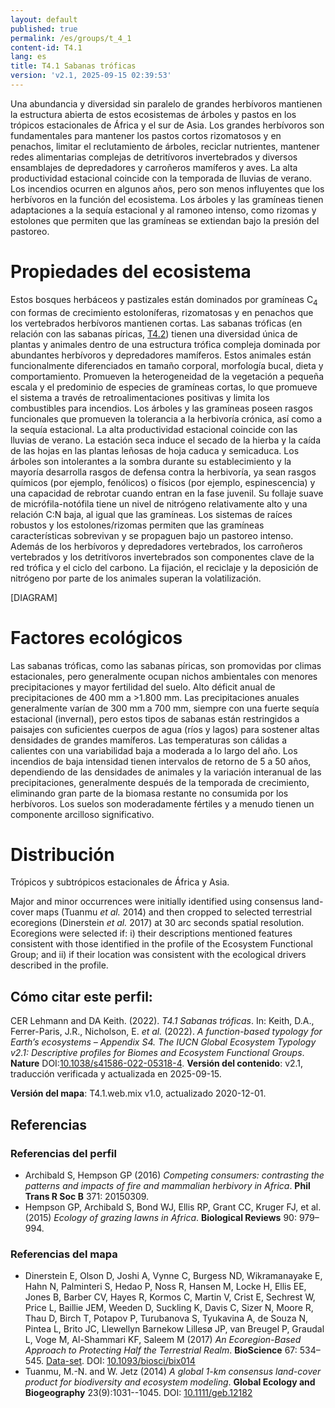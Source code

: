```yaml
---
layout: default
published: true
permalink: /es/groups/t_4_1
content-id: T4.1
lang: es
title: T4.1 Sabanas tróficas
version: 'v2.1, 2025-09-15 02:39:53'
---
```


Una abundancia y diversidad sin paralelo de grandes herbívoros mantienen la estructura abierta de estos ecosistemas de árboles y pastos en los trópicos estacionales de África y el sur de Asia. Los grandes herbívoros son fundamentales para mantener los pastos cortos rizomatosos y en penachos, limitar el reclutamiento de árboles, reciclar nutrientes, mantener redes alimentarias complejas de detritívoros invertebrados y diversos ensamblajes de depredadores y carroñeros mamíferos y aves. La alta productividad estacional coincide con la temporada de lluvias de verano. Los incendios ocurren en algunos años, pero son menos influyentes que los herbívoros en la función del ecosistema. Los árboles y las gramíneas tienen adaptaciones a la sequía estacional y al ramoneo intenso, como rizomas y estolones que permiten que las gramíneas se extiendan bajo la presión del pastoreo.

# Propiedades del ecosistema
 
Estos bosques herbáceos y pastizales están dominados por gramíneas C<sub>4</sub> con formas de crecimiento estoloníferas, rizomatosas y en penachos que los vertebrados herbívoros mantienen cortas. Las sabanas tróficas (en relación con las sabanas píricas, [T4.2](/explore/groups/T4.2)) tienen una diversidad única de plantas y animales dentro de una estructura trófica compleja dominada por abundantes herbívoros y depredadores mamíferos. Estos animales están funcionalmente diferenciados en tamaño corporal, morfología bucal, dieta y comportamiento. Promueven la heterogeneidad de la vegetación a pequeña escala y el predominio de especies de gramíneas cortas, lo que promueve el sistema a través de retroalimentaciones positivas y limita los combustibles para incendios. Los árboles y las gramíneas poseen rasgos funcionales que promueven la tolerancia a la herbivoría crónica, así como a la sequía estacional. La alta productividad estacional coincide con las lluvias de verano. La estación seca induce el secado de la hierba y la caída de las hojas en las plantas leñosas de hoja caduca y semicaduca. Los árboles son intolerantes a la sombra durante su establecimiento y la mayoría desarrolla rasgos de defensa contra la herbivoría, ya sean rasgos químicos (por ejemplo, fenólicos) o físicos (por ejemplo, espinescencia) y una capacidad de rebrotar cuando entran en la fase juvenil. Su follaje suave de micrófila-notófila tiene un nivel de nitrógeno relativamente alto y una relación C:N baja, al igual que las gramíneas. Los sistemas de raíces robustos y los estolones/rizomas permiten que las gramíneas características sobrevivan y se propaguen bajo un pastoreo intenso. Además de los herbívoros y depredadores vertebrados, los carroñeros vertebrados y los detritívoros invertebrados son componentes clave de la red trófica y el ciclo del carbono. La fijación, el reciclaje y la deposición de nitrógeno por parte de los animales superan la volatilización.

[DIAGRAM]

# Factores ecológicos
 
Las sabanas tróficas, como las sabanas píricas, son promovidas por climas estacionales, pero generalmente ocupan nichos ambientales con menores precipitaciones y mayor fertilidad del suelo. Alto déficit anual de precipitaciones de 400 mm a >1.800 mm. Las precipitaciones anuales generalmente varían de 300 mm a 700 mm, siempre con una fuerte sequía estacional (invernal), pero estos tipos de sabanas están restringidos a paisajes con suficientes cuerpos de agua (ríos y lagos) para sostener altas densidades de grandes mamíferos. Las temperaturas son cálidas a calientes con una variabilidad baja a moderada a lo largo del año. Los incendios de baja intensidad tienen intervalos de retorno de 5 a 50 años, dependiendo de las densidades de animales y la variación interanual de las precipitaciones, generalmente después de la temporada de crecimiento, eliminando gran parte de la biomasa restante no consumida por los herbívoros. Los suelos son moderadamente fértiles y a menudo tienen un componente arcilloso significativo.
 
# Distribución
 
Trópicos y subtrópicos estacionales de África y Asia.

Major and minor occurrences were initially identified using consensus land-cover maps (Tuanmu _et al._ 2014) and then cropped to selected terrestrial ecoregions (Dinerstein _et al._ 2017) at 30 arc seconds spatial resolution. Ecoregions were selected if: i) their descriptions mentioned features consistent with those identified in the profile of the Ecosystem Functional Group; and ii) if their location was consistent with the ecological drivers described in the profile.

## Cómo citar este perfil:

CER Lehmann and DA Keith. (2022). *T4.1 Sabanas tróficas*. In: Keith, D.A., Ferrer-Paris, J.R., Nicholson, E. *et al.* (2022). *A function-based typology for Earth’s ecosystems – Appendix S4. The IUCN Global Ecosystem Typology v2.1: Descriptive profiles for Biomes and Ecosystem Functional Groups*. **Nature** DOI:[10.1038/s41586-022-05318-4](https://doi.org/10.1038/s41586-022-05318-4).
**Versión del contenido**: v2.1, traducción verificada y actualizada en 2025-09-15.

**Versión del mapa**: T4.1.web.mix v1.0, actualizado 2020-12-01.

## Referencias

### Referencias del perfil
* Archibald S, Hempson GP  (2016) *Competing consumers: contrasting the patterns and impacts of fire and mammalian herbivory in Africa*. **Phil Trans R Soc B** 371: 20150309.
* Hempson GP, Archibald S, Bond WJ, Ellis RP, Grant CC, Kruger FJ, et al.  (2015) *Ecology of grazing lawns in Africa*. **Biological Reviews** 90: 979–994.

### Referencias del mapa
* Dinerstein E, Olson D, Joshi A, Vynne C, Burgess ND, Wikramanayake E, Hahn N, Palminteri S, Hedao P, Noss R, Hansen M, Locke H, Ellis EE, Jones B, Barber CV, Hayes R, Kormos C, Martin V, Crist E, Sechrest W, Price L, Baillie JEM, Weeden D, Suckling K, Davis C, Sizer N, Moore R, Thau D, Birch T, Potapov P, Turubanova S, Tyukavina A, de Souza N, Pintea L, Brito JC, Llewellyn Barnekow Lillesø JP, van Breugel P, Graudal L, Voge M, Al-Shammari KF, Saleem M  (2017) *An Ecoregion-Based Approach to Protecting Half the Terrestrial Realm*. **BioScience** 67: 534–545. [Data-set](https://ecoregions2017.appspot.com/). DOI: [10.1093/biosci/bix014](http://doi.org/10.1093/biosci/bix014)
* Tuanmu, M.-N. and W. Jetz (2014) *A global 1-km consensus land-cover product for biodiversity and ecosystem modeling*. **Global Ecology and Biogeography** 23(9):1031--1045. DOI: [10.1111/geb.12182](http://doi.org/10.1111/geb.12182)

